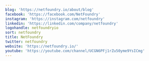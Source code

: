 ```yaml
---
blog: 'https://netfoundry.io/about/blog'
facebook: 'https://facebook.com/NetFoundry'
instagram: 'https://instagram.com/netfoundry'
linkedin: 'https://linkedin.com/company/netfoundry'
logohandle: netfoundryio
sort: netfoundry
title: NetFoundry
twitter: netfoundry
website: 'https://netfoundry.io/'
youtube: 'https://youtube.com/channel/UCGN6PFj1rZu50yme9YsICmg'
---
```

